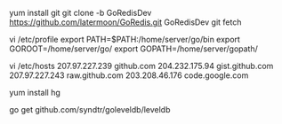 yum install git
git clone -b GoRedisDev https://github.com/latermoon/GoRedis.git GoRedisDev
git fetch

vi /etc/profile
export PATH=$PATH:/home/server/go/bin
export GOROOT=/home/server/go/
export GOPATH=/home/server/gopath/

vi /etc/hosts
207.97.227.239 github.com
204.232.175.94 gist.github.com
207.97.227.243 raw.github.com
203.208.46.176  code.google.com

yum install hg

go get github.com/syndtr/goleveldb/leveldb

